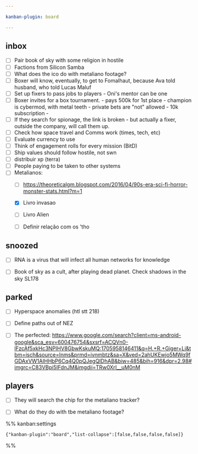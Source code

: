 ```yaml
---

kanban-plugin: board

---
```


## inbox

- [ ] Pair book of sky with some religion in hostile
- [ ] Factions from Silicon Samba
- [ ] What does the ico do with metaliano footage?
- [ ] Boxer will know, eventually, to get to Fomalhaut, because Ava told husband, who told Lucas Maluf
- [ ] Set up fixers to pass jobs to players - Oni's mentor can be one
- [ ] Boxer invites for a box tournament. - pays 500k for 1st place - champion is cybermod, with metal teeth - private bets are "not" allowed - 10k subscription -
- [ ] If they search for spionage, the link is broken - but actually a fixer, outside the company, will call them up.
- [ ] Check how space travel and Comms work (times, tech, etc)
- [ ] Evaluate currency to use
- [ ] Think of engagement rolls for every mission (BitD)
- [ ] Ship values should follow hostile, not swn
- [ ] distribuir xp (terra)
- [ ] People paying to be taken to other systems
- [ ] Metalianos:
	- [ ] https://theoreticalgm.blogspot.com/2016/04/90s-era-sci-fi-horror-monster-stats.html?m=1 
	- [x] Livro invasao 
	- [ ] Livro Alien 
	- [ ] Definir relação com os 'tho


## snoozed

- [ ] RNA is a virus that will infect all human networks for knowledge
- [ ] Book of sky as a cult, after playing dead planet. Check shadows in the sky SL178


## parked

- [ ] Hyperspace anomalies (htl stt 218)
- [ ] Define paths out of NEZ
- [ ] The perfected: https://www.google.com/search?client=ms-android-google&sca_esv=600476754&sxsrf=ACQVn0-lFzcAf5xkHc3NPIHV8GbwKskuMQ:1705958146411&q=H.+R.+Giger+Li&tbm=isch&source=lnms&prmd=ivnmbtz&sa=X&ved=2ahUKEwjo5MWq9fGDAxVW1AIHHbP6Cq4Q0pQJegQIDhAB&biw=485&bih=916&dpr=2.98#imgrc=C83VBpi5IFdnJM&imgdii=TRw0XrI__uM0nM


## players

- [ ] They will search the chip for the metaliano tracker?
- [ ] What do they do with tbe metaliano footage?




%% kanban:settings
```
{"kanban-plugin":"board","list-collapse":[false,false,false,false]}
```
%%